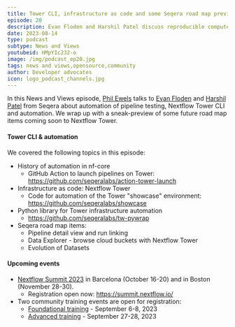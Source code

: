```yaml
---
title: Tower CLI, infrastructure as code and some Seqera road map previews
episode: 20
description: Evan Floden and Harshil Patel discuss reproducible compute with the Tower CLI and new data tools on the Seqera road map.
date: 2023-08-14
type: podcast
subtype: News and Views
youtubeid: HMpYIc232-o
image: /img/podcast_ep20.jpg
tags: news and views,opensource,community
author: Developer advocates
icon: logo_podcast_channels.jpg
---
```


In this News and Views episode, [Phil Ewels](https://twitter.com/tallphil) talks to [Evan Floden](https://twitter.com/EvanFloden) and [Harshil Patel](https://twitter.com/aka_hpatel) from Seqera about automation of pipeline testing, Nextflow Tower CLI and automation. We wrap up with a sneak-preview of some future road map items coming soon to Nextflow Tower.

<!-- end-archive-description -->

#### Tower CLI & automation

We covered the following topics in this episode:

- History of automation in nf-core
  - GitHub Action to launch pipelines on Tower: <https://github.com/seqeralabs/action-tower-launch>
- Infrastructure as code: Nextflow Tower
  - Code for automation of the Tower "showcase" environment: <https://github.com/seqeralabs/showcase>
- Python library for Tower infrastructure automation
  - <https://github.com/seqeralabs/tw-pywrap>
- Seqera road map items:
  - Pipeline detail view and run linking
  - Data Explorer - browse cloud buckets with Nextflow Tower
  - Evolution of Datasets

#### Upcoming events

- [Nextflow Summit 2023](https://summit.nextflow.io/) in Barcelona (October 16-20) and in Boston (November 28-30).
  - Registration open now: <https://summit.nextflow.io/>
- Two community training events are open for registration:
  - [Foundational training](https://nf-co.re/events/2023/training-basic-2023) - September 6-8, 2023
  - [Advanced training](https://nf-co.re/events/2023/training-sept-2023) - September 27-28, 2023
